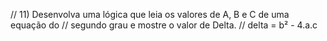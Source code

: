 // 11) Desenvolva uma lógica que leia os valores de A, B e C de uma equação do
// segundo grau e mostre o valor de Delta.
// delta = b² - 4.a.c